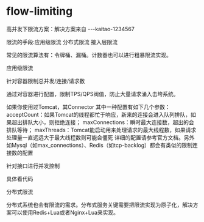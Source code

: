 # flow-limiting 
高并发下限流方案：解决方案来自 ---kaitao-1234567


限流的手段:应用级限流 分布式限流 接入层限流

常见的限流算法有：令牌桶、漏桶。计数器也可以进行粗暴限流实现。

应用级限流

针对容器限制总并发/连接/请求数

通过对容器进行配置，限制TPS/QPS阀值，防止大量请求涌入击垮系统。

如果你使用过Tomcat，其Connector 其中一种配置有如下几个参数： 
acceptCount：如果Tomcat的线程都忙于响应，新来的连接会进入队列排队，如果超出排队大小，则拒绝连接； 
maxConnections：瞬时最大连接数，超出的会排队等待； 
maxThreads：Tomcat能启动用来处理请求的最大线程数，如果请求处理量一直远远大于最大线程数则可能会僵死 
详细的配置请参考官方文档。另外如Mysql（如max_connections）、Redis（如tcp-backlog）都会有类似的限制连接数的配置

针对接口进行并发控制

具体看代码

分布式限流

分布式系统也会有限流的需求。分布式服务关键需要把限流实现为原子化，解决方案可以使用Redis+Lua或者Nginx+Lua来实现。

